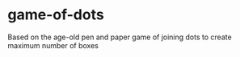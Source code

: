# game-of-dots
Based on the age-old pen and paper game of joining dots to create maximum number of boxes
